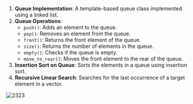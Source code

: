 

1. **Queue Implementation**: A template-based queue class implemented using a linked list.
2. **Queue Operations**:
    - `push()`: Adds an element to the queue.
    - `pop()`: Removes an element from the queue.
    - `front()`: Returns the front element of the queue.
    - `size()`: Returns the number of elements in the queue.
    - `empty()`: Checks if the queue is empty.
    - `move_to_rear()`: Moves the front element to the rear of the queue.
3. **Insertion Sort on Queue**: Sorts the elements in a queue using insertion sort.
4. **Recursive Linear Search**: Searches for the last occurrence of a target element in a vector.




![2323](https://github.com/user-attachments/assets/07ac9bc1-3aa8-4675-a3c4-4ddc3befd015)

